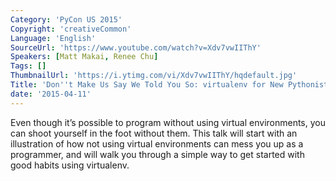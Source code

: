 ```yaml
---
Category: 'PyCon US 2015'
Copyright: 'creativeCommon'
Language: 'English'
SourceUrl: 'https://www.youtube.com/watch?v=Xdv7vwIIThY'
Speakers: [Matt Makai, Renee Chu]
Tags: []
ThumbnailUrl: 'https://i.ytimg.com/vi/Xdv7vwIIThY/hqdefault.jpg'
Title: 'Don''t Make Us Say We Told You So: virtualenv for New Pythonistas'
date: '2015-04-11'
---
```

Even though it’s possible to program without using virtual environments, you can shoot yourself in the foot without them. This talk will start with an illustration of how not using virtual environments can mess you up as a programmer, and will walk you through a simple way to get started with good habits using virtualenv.

